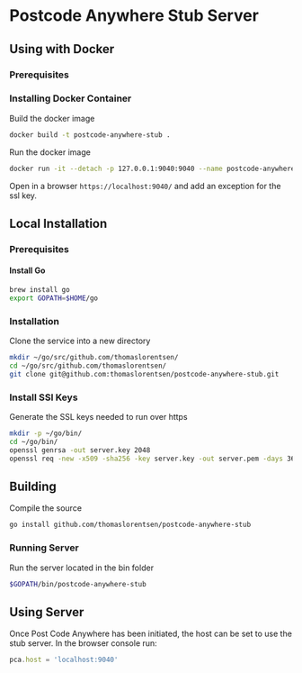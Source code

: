 # Postcode Anywhere Stub Server
## Using with Docker
### Prerequisites
### Installing Docker Container
Build the docker image
```bash
docker build -t postcode-anywhere-stub .
```
Run the docker image
```bash
docker run -it --detach -p 127.0.0.1:9040:9040 --name postcode-anywhere-stub postcode-anywhere-stub
```
Open in a browser ```https://localhost:9040/``` and add an exception for the ssl key.
## Local Installation
### Prerequisites
#### Install Go
```bash
brew install go
export GOPATH=$HOME/go
```
### Installation
Clone the service into a new directory
```bash
mkdir ~/go/src/github.com/thomaslorentsen/
cd ~/go/src/github.com/thomaslorentsen/
git clone git@github.com:thomaslorentsen/postcode-anywhere-stub.git
```
### Install SSl Keys
Generate the SSL keys needed to run over https
```bash
mkdir -p ~/go/bin/
cd ~/go/bin/
openssl genrsa -out server.key 2048
openssl req -new -x509 -sha256 -key server.key -out server.pem -days 3650
```
## Building
Compile the source
```bash
go install github.com/thomaslorentsen/postcode-anywhere-stub
```
### Running Server
Run the server located in the bin folder
```bash
$GOPATH/bin/postcode-anywhere-stub
```
## Using Server
Once Post Code Anywhere has been initiated, the host can be set to use the stub server.
In the browser console run:
```javascript
pca.host = 'localhost:9040'
```
